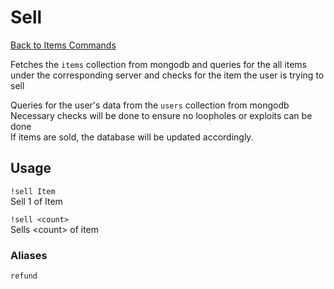# Sell
[Back to Items Commands](https://github.com/NicholasJohansan/EP5#items)

Fetches the `items` collection from mongodb and queries
for the all items under the corresponding server and checks for the item the user is trying to sell

Queries for the user's data from the `users` collection from mongodb\
Necessary checks will be done to ensure no loopholes or exploits can be done\
If items are sold, the database will be updated accordingly.

## Usage

`!sell Item`\
Sell 1 of Item

`!sell <count>`\
Sells <‌count> of item

### Aliases
`refund`